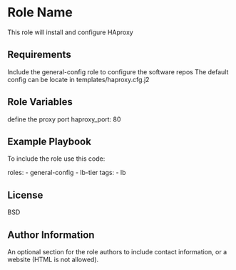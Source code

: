 Role Name
=========

This role will install and configure HAproxy

Requirements
------------

Include the general-config role to configure the software repos
The default config can be locate in templates/haproxy.cfg.j2

Role Variables
--------------
define the proxy port
haproxy_port: 80

Example Playbook
----------------
To include the role use this code:

  roles:
    - general-config
    - lb-tier
  tags:
    - lb

License
-------

BSD

Author Information
------------------

An optional section for the role authors to include contact information, or a website (HTML is not allowed).
